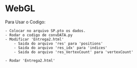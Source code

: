 # WebGL

Para Usar o Codigo:

    - Colocar no arquivo SP.pto os dados.
    - Rodar o codigo de convDATA.py
    - Modificar 'Entrega2.html'
        - Saida do arquivo 'res' para 'positions'
        - Saida do arquivo 'res_idx' para 'indices'
        - Saida do arquivo 'res_VertexCount' para 'vertexCount' 
    
    - Rodar 'Entrega2.html'